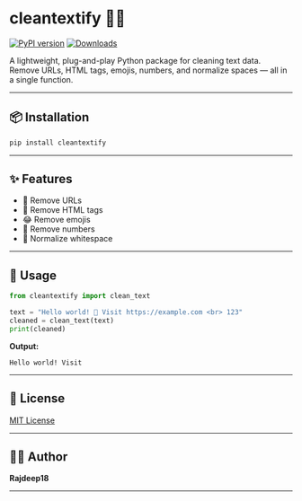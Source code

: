 
# cleantextify 🧹✨

[![PyPI version](https://img.shields.io/pypi/v/cleantextify.svg)](https://pypi.org/project/cleantextify/)
[![Downloads](https://pepy.tech/badge/cleantextify)](https://pepy.tech/project/cleantextify)

A lightweight, plug-and-play Python package for cleaning text data.  
Remove URLs, HTML tags, emojis, numbers, and normalize spaces — all in a single function.

---

## 📦 Installation

```bash
pip install cleantextify
```

---

## ✨ Features

- 🚀 Remove URLs
- 🧼 Remove HTML tags
- 😂 Remove emojis
- 🔢 Remove numbers
- 📏 Normalize whitespace

---

## 📖 Usage

```python
from cleantextify import clean_text

text = "Hello world! 🌟 Visit https://example.com <br> 123"
cleaned = clean_text(text)
print(cleaned)
```

**Output:**
```
Hello world! Visit
```

---

## 📄 License

[MIT License](LICENSE)

---

## 👨‍💻 Author

**Rajdeep18**



---

